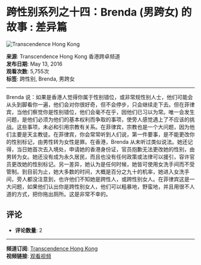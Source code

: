 # 跨性别系列之十四：Brenda (男跨女) 的故事 : 差异篇

![Transcendence Hong Kong](https://i.ytimg.com/an/SphwUwz7NhqknczN73eASg/featured_channel.jpg?v=5688f2ac)

**来源**: Transcendence Hong Kong 香港跨卓频道  
**发布日期**: May 13, 2016  
**观看次数**: 5,755次  
**标签**: 跨性别, Brenda, 男跨女

---

Brenda 说：如果是香港人觉得你属于性别错位，或非常规性别人士，他们可能会从头到脚看你一遍，他们会对你很好奇，但不会停步，只会继续走下去。但在菲律宾，当他们察觉你是性别错位，他们会毫不在乎，因他们已习以为常。唯一会发生问题，是他们必须为他们的基本权利而争取的事项，使旁人感觉遇上了不应该的挑战。这些事项，未必和引用宗教有关系。在菲律宾，宗教也是一个大问题，因为他们主要是天主教徒。在菲律宾，你会常常听到人们说，第一件要事，是不能更改你的性别标记，由男性转为女性是罪。在香港，Brenda 从未听过类似说法。她还记得，当日她首次去入境处，申请她的香港身份证，官员抱歉无法更改她的性别，由男转为女。她还没有成为永久居民，而且也没有任何政策或法律可以援引，容许官员更改她的性别标记。另一差异，她认为是任何时候，她皆可使用女洗手间而不受管制。到目前为止，她大多数的时间，大概是百分之九十的机率，她进入女洗手间，旁人都没注意到，也许他们不知她是跨性人，或跨性别女人。在菲律宾这是一大问题，如果他们认出你是跨性别女人，他们可以粗暴地，野蛮地，并且用很不人道的方式，把你拖出厕所。这是非常不幸的。

## 评论
- **评论数量**: 2

---

**频道订阅**: [Transcendence Hong Kong](https://www.youtube.com/@transcendencehongkong55)  
**视频链接**: [观看视频](https://www.youtube.com/watch?v=SphwUwz7NhqknczN73eASg)